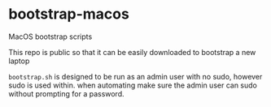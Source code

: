 # bootstrap-macos
MacOS bootstrap scripts

This repo is public so that it can be easily downloaded to bootstrap a new laptop

`bootstrap.sh` is designed to be run as an admin user with no sudo, however sudo is used within. when automating make sure the admin user can sudo without prompting for a password. 
